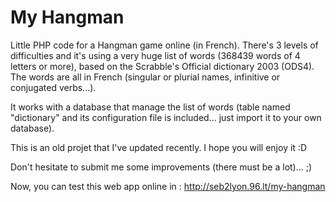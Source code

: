 # My Hangman
Little PHP code for a Hangman game online (in French).
There's 3 levels of difficulties and it's using a very huge list of words (368439 words of 4 letters or more), based on the Scrabble's Official dictionary 2003 (ODS4).
The words are all in French (singular or plurial names, infinitive or conjugated verbs...).

It works with a database that manage the list of words (table named "dictionary" and its configuration file is included... just import it to your own database).

This is an old projet that I've updated recently. I hope you will enjoy it :D

Don't hesitate to submit me some improvements (there must be a lot)... ;)

Now, you can test this web app online in : http://seb2lyon.96.lt/my-hangman
